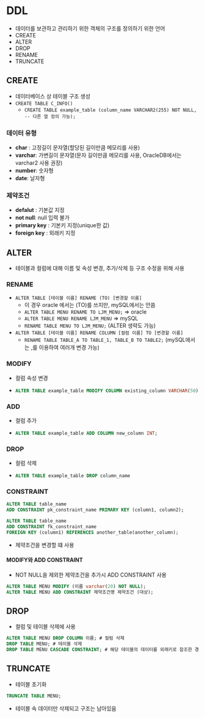 # DDL

- 데이터를 보관하고 관리하기 위한 객체의 구조를 정의하기 위한 언어
- CREATE
- ALTER
- DROP
- RENAME
- TRUNCATE

## CREATE

- 데이터베이스 상 테이블 구조 생성
- `CREATE TABLE C_INFO()`
  - `CREATE TABLE example_table (column_name VARCHAR2(255) NOT NULL, -- 다른 열 정의 가능);`

### 데이터 유형

- **char** : 고정길이 문자열(할당된 길이만큼 메모리를 사용)
- **varchar**: 가변길이 문자열(문자 길이만큼 메모리를 사용, OracleDB에서는 varchar2 사용 권장)
- **number**: 숫자형
- **date**: 날자형

### 제약조건

- **defalut** : 기본값 지정
- **not null**: null 입력 불가
- **primary key** : 기본키 지정(unique한 값)
- **foreign key** : 외래키 지정

## ALTER

- 테이블과 컬럼에 대해 이름 및 속성 변경, 추가/삭제 등 구조 수정을 위해 사용

### RENAME

- `ALTER TABLE [테이블 이름] RENAME (TO) [변경할 이름]`
  - 이 경우 oracle 에서는 (TO)를 쓰지만, mySQL에서는 안씀 
  - `ALTER TABLE MENU RENAME TO LJM_MENU;` => oracle
  - `ALTER TABLE MENU RENAME LJM_MENU` => mySQL
  - `RENAME TABLE MENU TO LJM_MENU;` (ALTER 생략도 가능)
- `ALTER TABLE [테이블 이름] RENAME COLUMN [컬럼 이름] TO [변경할 이름]`
  - `RENAME TABLE TABLE_A TO TABLE_1, TABLE_B TO TABLE2;` (mySQL에서는 ,를 이용하여 여러개 변경 가능)

### MODIFY

- 컬럼 속성 변경

- ```sql
  ALTER TABLE example_table MODIFY COLUMN existing_column VARCHAR(50);
  ```

### ADD

- 컬럼 추가

- ```sql
  ALTER TABLE example_table ADD COLUMN new_column INT;
  ```

### DROP

- 컬럼 삭제

- ```sql
  ALTER TABLE example_table DROP column_name
  ```

### CONSTRAINT

```sql
ALTER TABLE table_name
ADD CONSTRAINT pk_constraint_name PRIMARY KEY (column1, column2);

ALTER TABLE table_name
ADD CONSTRAINT fk_constraint_name
FOREIGN KEY (column1) REFERENCES another_table(another_column);
```

- 제약조건을 변경할 떄 사용

#### MODIFY와 ADD CONSTRAINT

- NOT NULL을 제외한 제약조건을 추가시 ADD CONSTRAINT 사용

```sql
ALTER TABLE MENU MODIFY (이름 varchar(20) NOT NULL);
ALTER TABLE MENU ADD CONSTRAINT 제약조건명 제약조건 (대상);
```

## DROP

- 컬럼 및 테이블 삭제에 사용

```sql
ALTER TABLE MENU DROP COLUMN 이름; # 컬럼 삭제
DROP TABLE MENU; # 테이블 삭제
DROP TABLE MENU CASCADE CONSTRAINT; # 해당 테이블의 데이터를 외래키로 참조한 경우도 모두 삭제, 오라클에서 주로 사용 mySQL은 기본 옵션
```

##  TRUNCATE

- 테이블 초기화

```sql
TRUNCATE TABLE MENU;
```

- 테이블 속 데이터만 삭제되고 구조는 남아있음